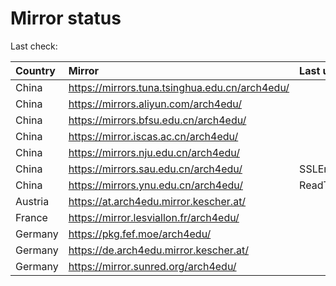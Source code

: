 <script src="./time.js"></script>
# Mirror status
Last check: <script type="text/javascript">localize(1686842274.7161543);</script>

|Country|Mirror|Last update|
|:------|:-----|:----------|
|China|https://mirrors.tuna.tsinghua.edu.cn/arch4edu/|<script type="text/javascript">localize(1686810655);</script>|
|China|https://mirrors.aliyun.com/arch4edu/|<script type="text/javascript">localize(1686724401);</script>|
|China|https://mirrors.bfsu.edu.cn/arch4edu/|<script type="text/javascript">localize(1686810655);</script>|
|China|https://mirror.iscas.ac.cn/arch4edu/|<script type="text/javascript">localize(1686810655);</script>|
|China|https://mirrors.nju.edu.cn/arch4edu/|<script type="text/javascript">localize(1686767385);</script>|
|China|https://mirrors.sau.edu.cn/arch4edu/|SSLError|
|China|https://mirrors.ynu.edu.cn/arch4edu/|ReadTimeout|
|Austria|https://at.arch4edu.mirror.kescher.at/|<script type="text/javascript">localize(1686810655);</script>|
|France|https://mirror.lesviallon.fr/arch4edu/|<script type="text/javascript">localize(1686810655);</script>|
|Germany|https://pkg.fef.moe/arch4edu/|<script type="text/javascript">localize(1686810655);</script>|
|Germany|https://de.arch4edu.mirror.kescher.at/|<script type="text/javascript">localize(1686810655);</script>|
|Germany|https://mirror.sunred.org/arch4edu/|<script type="text/javascript">localize(1686810655);</script>|

<script src="./tablefilter/tablefilter.js"></script>
<script src="./table.js"></script>